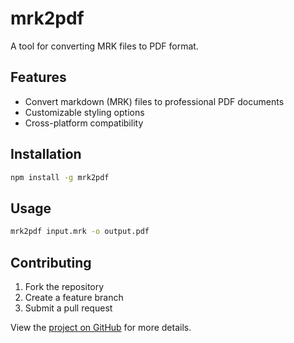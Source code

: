 # mrk2pdf

A tool for converting MRK files to PDF format.

## Features
- Convert markdown (MRK) files to professional PDF documents
- Customizable styling options
- Cross-platform compatibility

## Installation
```bash
npm install -g mrk2pdf
```

## Usage
```bash
mrk2pdf input.mrk -o output.pdf
```

## Contributing
1. Fork the repository
2. Create a feature branch
3. Submit a pull request

View the [project on GitHub](https://github.com/osukarus/mrk2pdf) for more details.
